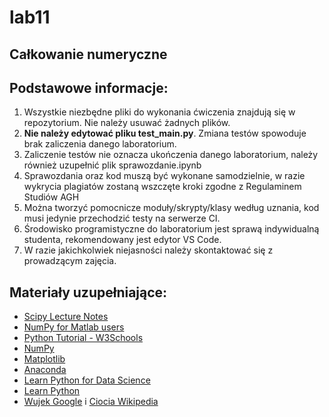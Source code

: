 # lab11
## Całkowanie numeryczne


## Podstawowe informacje:
1. Wszystkie niezbędne pliki do wykonania ćwiczenia znajdują się w repozytorium. Nie należy usuwać żadnych plików.
2. **Nie należy edytować pliku test_main.py**. Zmiana testów spowoduje brak zaliczenia danego laboratorium.
3. Zaliczenie testów nie oznacza ukończenia danego laboratorium, należy również uzupełnić plik sprawozdanie.ipynb 
4. Sprawozdania oraz kod muszą być wykonane samodzielnie, w razie wykrycia plagiatów zostaną wszczęte kroki zgodne z Regulaminem Studiów AGH
5. Można tworzyć pomocnicze moduły/skrypty/klasy według uznania, kod musi jedynie przechodzić testy na serwerze CI.
6. Środowisko programistyczne do laboratorium jest sprawą indywidualną studenta, rekomendowany jest edytor VS Code.
7. W razie jakichkolwiek niejasności należy skontaktować się z prowadzącym zajęcia.

## Materiały uzupełniające:
- [Scipy Lecture Notes](http://www.scipy-lectures.org/index.html)
- [NumPy for Matlab users](https://docs.scipy.org/doc/numpy/user/numpy-for-matlab-users.html#numpy-for-matlab-users)
- [Python Tutorial - W3Schools](https://www.w3schools.com/python/default.asp)
- [NumPy](https://www.numpy.org)
- [Matplotlib](https://matplotlib.org/)
- [Anaconda](https://www.anaconda.com/)
- [Learn Python for Data Science](https://www.datacamp.com/learn-python-with-anaconda?utm_source=Anaconda_download&utm_campaign=datacamp_training&utm_medium=banner)
- [Learn Python](https://www.learnpython.org/)
- [Wujek Google](https://google.pl) i [Ciocia Wikipedia](https://pl.wikipedia.org/wiki/Wikipedia:Strona_g%C5%82%C3%B3wna)